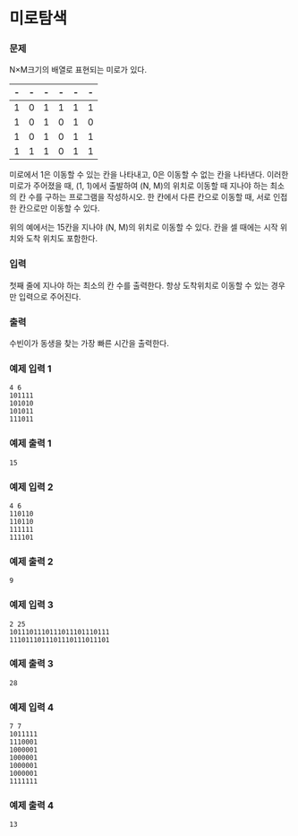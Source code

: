 # 미로탐색 
### 문제 

N×M크기의 배열로 표현되는 미로가 있다.

|-|-|-|-|-|-|
|-|-|-|-|-|-|
|1|0|1|1|1|1|
|1|0|1|0|1|0|
|1|0|1|0|1|1|
|1|1|1|0|1|1|

미로에서 1은 이동할 수 있는 칸을 나타내고, 0은 이동할 수 없는 칸을 나타낸다. 이러한 미로가 주어졌을 때, (1, 1)에서 출발하여 (N, M)의 위치로 이동할 때 지나야 하는 최소의 칸 수를 구하는 프로그램을 작성하시오. 한 칸에서 다른 칸으로 이동할 때, 서로 인접한 칸으로만 이동할 수 있다.

위의 예에서는 15칸을 지나야 (N, M)의 위치로 이동할 수 있다. 칸을 셀 때에는 시작 위치와 도착 위치도 포함한다.

### 입력

첫째 줄에 지나야 하는 최소의 칸 수를 출력한다. 항상 도착위치로 이동할 수 있는 경우만 입력으로 주어진다.

### 출력

수빈이가 동생을 찾는 가장 빠른 시간을 출력한다.

### 예제 입력 1

~~~
4 6
101111
101010
101011
111011
~~~

### 예제 출력 1

~~~
15
~~~

### 예제 입력 2

~~~
4 6
110110
110110
111111
111101
~~~

### 예제 출력 2

~~~
9
~~~

### 예제 입력 3

~~~
2 25
1011101110111011101110111
1110111011101110111011101
~~~

### 예제 출력 3

~~~
28
~~~

### 예제 입력 4

~~~
7 7
1011111
1110001
1000001
1000001
1000001
1000001
1111111
~~~

### 예제 출력 4

~~~
13
~~~



